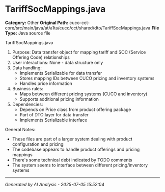 # TariffSocMappings.java

**Category:** Other
**Original Path:** cuco-cct-core/src/main/java/at/a1ta/cuco/cct/shared/dto/TariffSocMappings.java
**File Type:** Java source file

TariffSocMappings.java
1. Purpose: Data transfer object for mapping tariff and SOC (Service Offering Code) relationships
2. User interactions: None - data structure only
3. Data handling:
   - Implements Serializable for data transfer
   - Stores mapping IDs between CUCO pricing and inventory systems
   - Handles price information
4. Business rules:
   - Maps between different pricing systems (CUCO and inventory)
   - Supports additional pricing information
5. Dependencies:
   - Depends on Price class from product offering package
   - Part of DTO layer for data transfer
   - Implements Serializable interface

General Notes:
- These files are part of a larger system dealing with product configuration and pricing
- The codebase appears to handle product offerings and pricing mappings
- There's some technical debt indicated by TODO comments
- The system seems to interface between different pricing/inventory systems

---
*Generated by AI Analysis - 2025-07-05 15:52:04*
